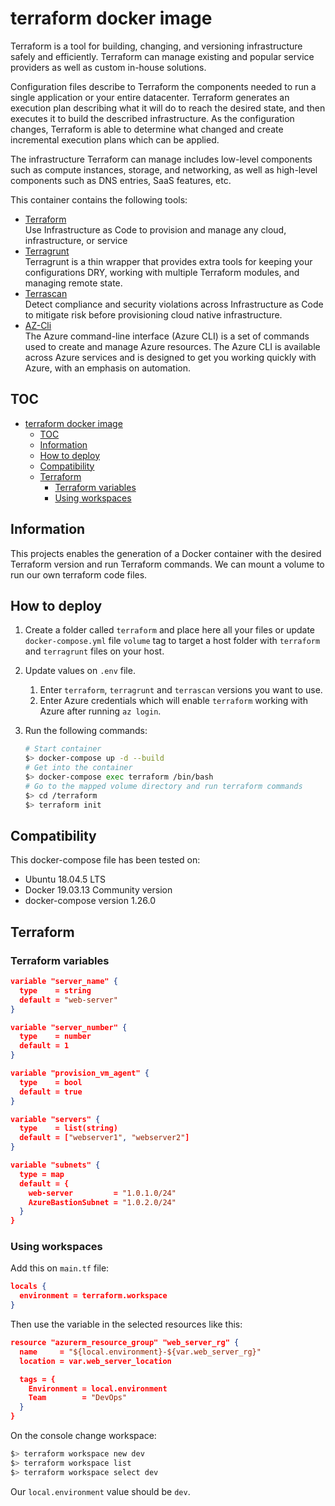 # terraform docker image

Terraform is a tool for building, changing, and versioning infrastructure safely and efficiently. Terraform can manage existing and popular service providers as well as custom in-house solutions.

Configuration files describe to Terraform the components needed to run a single application or your entire datacenter. Terraform generates an execution plan describing what it will do to reach the desired state, and then executes it to build the described infrastructure. As the configuration changes, Terraform is able to determine what changed and create incremental execution plans which can be applied.

The infrastructure Terraform can manage includes low-level components such as compute instances, storage, and networking, as well as high-level components such as DNS entries, SaaS features, etc.

This container contains the following tools:

- [Terraform](https://www.terraform.io/)  
  Use Infrastructure as Code to provision and manage any cloud, infrastructure, or service
- [Terragrunt](https://terragrunt.gruntwork.io/)  
  Terragrunt is a thin wrapper that provides extra tools for keeping your configurations DRY, working with multiple Terraform modules, and managing remote state.
- [Terrascan](https://github.com/accurics/terrascan)  
  Detect compliance and security violations across Infrastructure as Code to mitigate risk before provisioning cloud native infrastructure.
- [AZ-Cli](https://docs.microsoft.com/en-us/cli/azure/)  
  The Azure command-line interface (Azure CLI) is a set of commands used to create and manage Azure resources. The Azure CLI is available across Azure services and is designed to get you working quickly with Azure, with an emphasis on automation.

## TOC

- [terraform docker image](#terraform-docker-image)
  - [TOC](#toc)
  - [Information](#information)
  - [How to deploy](#how-to-deploy)
  - [Compatibility](#compatibility)
  - [Terraform](#terraform)
    - [Terraform variables](#terraform-variables)
    - [Using workspaces](#using-workspaces)

## Information

This projects enables the generation of a Docker container with the desired Terraform version and run Terraform commands. We can mount a volume to run our own terraform code files.

## How to deploy

1. Create a folder called `terraform` and place here all your files or update `docker-compose.yml` file `volume` tag to target a host folder with `terraform` and `terragrunt` files on your host.
2. Update values on `.env` file. 
   1. Enter `terraform`, `terragrunt` and `terrascan` versions you want to use.
   2. Enter Azure credentials which will enable `terraform` working with Azure after running `az login`.

3. Run the following commands:

    ```sh
    # Start container
    $> docker-compose up -d --build
    # Get into the container
    $> docker-compose exec terraform /bin/bash
    # Go to the mapped volume directory and run terraform commands
    $> cd /terraform
    $> terraform init
    ```

## Compatibility

This docker-compose file has been tested on:

- Ubuntu 18.04.5 LTS
- Docker 19.03.13 Community version
- docker-compose version 1.26.0

## Terraform

### Terraform variables

```json
variable "server_name" {
  type    = string
  default = "web-server"
}

variable "server_number" {
  type    = number
  default = 1
}

variable "provision_vm_agent" {
  type    = bool
  default = true
}

variable "servers" {
  type    = list(string)
  default = ["webserver1", "webserver2"]
}

variable "subnets" {
  type = map
  default = {
    web-server         = "1.0.1.0/24"
    AzureBastionSubnet = "1.0.2.0/24"
  }
}
```

### Using workspaces 

Add this on `main.tf` file:

```json
locals {
  environment = terraform.workspace
}
```

Then use the variable in the selected resources like this:

```json
resource "azurerm_resource_group" "web_server_rg" {
  name     = "${local.environment}-${var.web_server_rg}"
  location = var.web_server_location

  tags = {
    Environment = local.environment
    Team        = "DevOps"
  }
}
```

On the console change workspace:

```sh
$> terraform workspace new dev
$> terraform workspace list
$> terraform workspace select dev
```

Our `local.environment` value should be `dev`.
